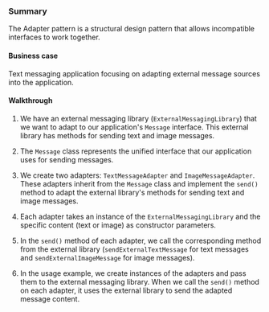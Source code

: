 ### Summary

The Adapter pattern is a structural design pattern that allows incompatible interfaces to work together.

#### Business case

Text messaging application focusing on adapting external message sources into the application.

#### Walkthrough

1. We have an external messaging library (`ExternalMessagingLibrary`) that we want to adapt to our application's `Message` interface. This external library has methods for sending text and image messages.

2. The `Message` class represents the unified interface that our application uses for sending messages.

3. We create two adapters: `TextMessageAdapter` and `ImageMessageAdapter`. These adapters inherit from the `Message` class and implement the `send()` method to adapt the external library's methods for sending text and image messages.

4. Each adapter takes an instance of the `ExternalMessagingLibrary` and the specific content (text or image) as constructor parameters.

5. In the `send()` method of each adapter, we call the corresponding method from the external library (`sendExternalTextMessage` for text messages and `sendExternalImageMessage` for image messages).

6. In the usage example, we create instances of the adapters and pass them to the external messaging library. When we call the `send()` method on each adapter, it uses the external library to send the adapted message content.
